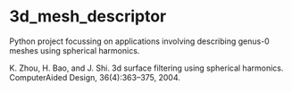 # 3d_mesh_descriptor
Python project focussing on applications involving describing genus-0 meshes using spherical harmonics.


K. Zhou, H. Bao, and J. Shi. 3d surface filtering using spherical harmonics. ComputerAided Design, 36(4):363–375, 2004.
